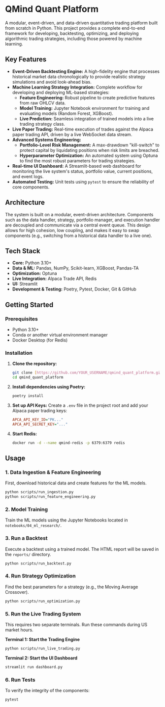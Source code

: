 # QMind Quant Platform

A modular, event-driven, and data-driven quantitative trading platform built from scratch in Python. This project provides a complete end-to-end framework for developing, backtesting, optimizing, and deploying algorithmic trading strategies, including those powered by machine learning.

## Key Features

- **Event-Driven Backtesting Engine:** A high-fidelity engine that processes historical market data chronologically to provide realistic strategy simulations and avoid look-ahead bias.
- **Machine Learning Strategy Integration:** Complete workflow for developing and deploying ML-based strategies:
  - **Feature Engineering:** Robust pipeline to create predictive features from raw OHLCV data.
  - **Model Training:** Jupyter Notebook environment for training and evaluating models (Random Forest, XGBoost).
  - **Live Prediction:** Seamless integration of trained models into a live trading strategy class.
- **Live Paper Trading:** Real-time execution of trades against the Alpaca paper trading API, driven by a live WebSocket data stream.
- **Advanced Systems Engineering:**
  - **Portfolio-Level Risk Management:** A max-drawdown "kill-switch" to protect capital by liquidating positions when risk limits are breached.
  - **Hyperparameter Optimization:** An automated system using Optuna to find the most robust parameters for trading strategies.
- **Real-time UI Dashboard:** A Streamlit-based web dashboard for monitoring the live system's status, portfolio value, current positions, and event logs.
- **Automated Testing:** Unit tests using `pytest` to ensure the reliability of core components.

## Architecture

The system is built on a modular, event-driven architecture. Components such as the data handler, strategy, portfolio manager, and execution handler are decoupled and communicate via a central event queue. This design allows for high cohesion, low coupling, and makes it easy to swap components (e.g., switching from a historical data handler to a live one).



## Tech Stack

- **Core:** Python 3.10+
- **Data & ML:** Pandas, NumPy, Scikit-learn, XGBoost, Pandas-TA
- **Optimization:** Optuna
- **Live Integration:** Alpaca Trade API, Redis
- **UI:** Streamlit
- **Development & Testing:** Poetry, Pytest, Docker, Git & GitHub

## Getting Started

### Prerequisites

- Python 3.10+
- Conda or another virtual environment manager
- Docker Desktop (for Redis)

### Installation

1.  **Clone the repository:**
    ```bash
    git clone [https://github.com/YOUR_USERNAME/qmind_quant_platform.git](https://github.com/YOUR_USERNAME/qmind_quant_platform.git)
    cd qmind_quant_platform
    ```
2.  **Install dependencies using Poetry:**
    ```bash
    poetry install
    ```
3.  **Set up API Keys:**
    Create a `.env` file in the project root and add your Alpaca paper trading keys:
    ```ini
    APCA_API_KEY_ID="PK..."
    APCA_API_SECRET_KEY="..."
    ```
4.  **Start Redis:**
    ```bash
    docker run -d --name qmind-redis -p 6379:6379 redis
    ```

## Usage

### 1. Data Ingestion & Feature Engineering
First, download historical data and create features for the ML models.
```bash
python scripts/run_ingestion.py
python scripts/run_feature_engineering.py
```

### 2. Model Training
Train the ML models using the Jupyter Notebooks located in `notebooks/04_ml_research/`.

### 3. Run a Backtest
Execute a backtest using a trained model. The HTML report will be saved in the `reports/` directory.
```bash
python scripts/run_backtest.py
```

### 4. Run Strategy Optimization
Find the best parameters for a strategy (e.g., the Moving Average Crossover).
```bash
python scripts/run_optimization.py
```

### 5. Run the Live Trading System
This requires two separate terminals. Run these commands during US market hours.

**Terminal 1: Start the Trading Engine**
```bash
python scripts/run_live_trading.py
```
**Terminal 2: Start the UI Dashboard**
```bash
streamlit run dashboard.py
```

### 6. Run Tests
To verify the integrity of the components:
```bash
pytest
```
